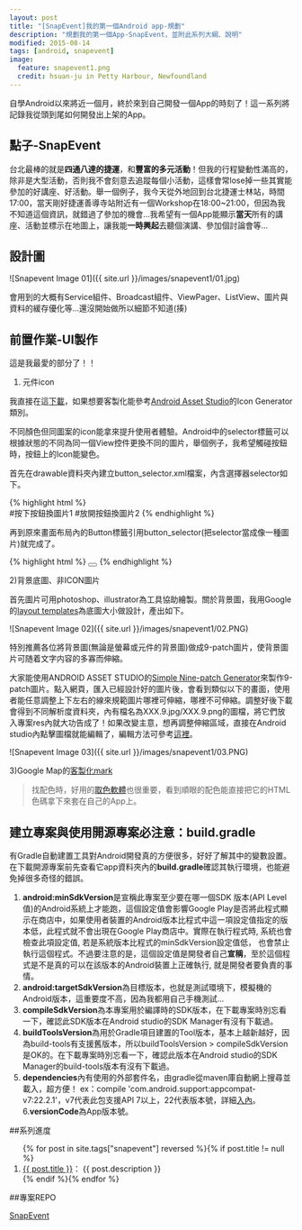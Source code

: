 ```yaml
---
layout: post
title: "[SnapEvent]我的第一個Android app-規劃"
description: "規劃我的第一個App-SnapEvent，並附此系列大綱、說明"
modified: 2015-08-14
tags: [android, snapevent]
image:
  feature: snapevent1.png
  credit: hsuan-ju in Petty Harbour, Newfoundland
---
```


自學Android以來將近一個月，終於來到自己開發一個App的時刻了！這一系列將記錄我從頭到尾如何開發出上架的App。

## 點子-SnapEvent

台北最棒的就是**四通八達的捷運**，和**豐富的多元活動**！但我的行程變動性滿高的，除非是大型活動，否則我不會刻意去追蹤每個小活動，這樣會常lose掉一些其實能參加的好講座、好活動。舉一個例子，我今天從外地回到台北捷運士林站，時間17:00，當天剛好捷運善導寺站附近有一個Workshop在18:00~21:00，但因為我不知道這個資訊，就錯過了參加的機會...我希望有一個App能顯示**當天**所有的講座、活動並標示在地圖上，讓我能**一時興起**去聽個演講、參加個討論會等...

## 設計圖

![Snapevent Image 01]({{ site.url }}/images/snapevent1/01.jpg)

會用到的大概有Service組件、Broadcast組件、ViewPager、ListView、圖片與資料的緩存優化等...還沒開始做所以細節不知道(揍)

## 前置作業-UI製作

這是我最愛的部分了！！

1) 元件icon

我直接在這<a href="https://www.google.com/design/icons/index.html#ic_assignment_turned_in">下載</a>，如果想要客製化能參考<a href="http://romannurik.github.io/AndroidAssetStudio/" >Android Asset Studio</a>的Icon Generator類別。

不同顏色但同圖案的icon能拿來提升使用者體驗。Android中的selector標籤可以根據狀態的不同為同一個View控件更換不同的圖片，舉個例子，我希望觸碰按鈕時，按鈕上的Icon能變色。

首先在drawable資料夾內建立button_selector.xml檔案，內含選擇器selector如下。

{% highlight html %}
<selector xmlns:android="http://schemas.android.com/apk/res/android">  
  <item android:state_pressed="true"  
      android:drawable="@drawable/pic1"/>        #按下按鈕換圖片1
  <item android:state_pressed="false" 
      android:drawable="@drawable/pic2" />       #放開按鈕換圖片2
</selector>
{% endhighlight %}

再到原來畫面布局內的Button標籤引用button_selector(把selector當成像一種圖片)就完成了。

{% highlight html %}
<Button android:id="@+id/button1"
        android:layout_height="50dip" android:layout_width="150dip"
        android:text="Click To Check Style" android:background="@drawable/button_selector"></Button>
{% endhighlight %}

2)背景底圖、非ICON圖片

首先圖片可用photoshop、illustrator為工具協助繪製。關於背景圖，我用Google的<a href="https://www.google.com/design/spec/resources/layout-templates.html">layout templates</a>為底圖大小做設計，產出如下。

![Snapevent Image 02]({{ site.url }}/images/snapevent1/02.PNG)

特別推薦各位將背景圖(無論是螢幕或元件的背景圖)做成9-patch圖片，使背景圖片可随着文字内容的多寡而伸縮。

大家能使用ANDROID ASSET STUDIO的<a href="https://romannurik.github.io/AndroidAssetStudio/nine-patches.html">Simple Nine-patch Generator</a>來製作9-patch圖片。點入網頁，匯入已經設計好的圖片後，會看到類似以下的畫面，使用者能任意調整上下左右的線來規範圖片哪裡可伸縮，哪裡不可伸縮。調整好後下載會得到不同解析度資料夾，內有檔名為XXX.9.jpg/XXX.9.png的圖檔，將它們放入專案res內就大功告成了！如果改變主意，想再調整伸縮區域，直接在Android studio內點擊圖檔就能編輯了，編輯方法可參考<a href="http://www.cnblogs.com/slider/archive/2011/12/07/2279302.html">這裡</a>。

![Snapevent Image 03]({{ site.url }}/images/snapevent1/03.PNG)

3)Google Map的<a href="https://mapicons.mapsmarker.com/">客製化mark</a>

>  找配色時，好用的<a href="http://www.wingsv.org/2013/09/google-chrome-htmlrgb.html">取色軟體</a>也很重要，看到順眼的配色能直接把它的HTML色碼拿下來套在自己的App上。

## 建立專案與使用開源專案必注意：build.gradle

有Gradle自動建置工具對Android開發真的方便很多，好好了解其中的變數設置。在下載開源專案前先查看它app資料夾內的**build.gradle**確認其執行環境，也能避免掉很多奇怪的錯誤。

1. **android:minSdkVersion**是宣稱此專案至少要在哪一個SDK 版本(API Level值)的Android系統上才能跑，這個設定值會影響Google Play是否將此程式顯示在商店中，如果使用者裝置的Android版本比程式中這一項設定值指定的版本低，此程式就不會出現在Google Play商店中。實際在執行程式時, 系統也會檢查此項設定值, 若是系統版本比程式的minSdkVersion設定值低， 也會禁止執行這個程式。不過要注意的是，這個設定值是開發者自己**宣稱**，至於這個程式是不是真的可以在該版本的Android裝置上正確執行, 就是開發者要負責的事情。
2. **android:targetSdkVersion**為目標版本，也就是測試環境下，模擬機的Android版本，這重要度不高，因為我都用自己手機測試...
3. **compileSdkVersion**為本專案用於編譯時的SDK版本，在下載專案時別忘看一下，確認此SDK版本在Android studio的SDK Manager有沒有下載過。
4. **buildToolsVersion**為用於Gradle項目建置的Tool版本，基本上越新越好，因為build-tools有支援舊版本，所以buildToolsVersion > compileSdkVersion是OK的。在下載專案時別忘看一下，確認此版本在Android studio的SDK Manager的build-tools版本有沒有下載過。
5. **dependencies**內有使用的外部套件名，由gradle從maven庫自動網上搜尋並載入，超方便！
ex：compile 'com.android.support:appcompat-v7:22.2.1'，v7代表此包支援API 7以上，22代表版本號，詳細<a href="http://developer.android.com/intl/zh-tw/tools/support-library/index.html">入內</a>。
6.**versionCode**為App版本號。

##系列進度

<div markdown="0">
<ol>
    {% for post in site.tags["snapevent"] reversed %}{% if post.title != null %}
      <li class="entry-title"><a href="{{ site.url }}{{ post.url }}" title="{{ post.title }}">{{ post.title }}</a>： {{ post.description }}</li>
    {% endif %}{% endfor %}
</ol>
</div>

##專案REPO
<div markdown="0"><a href="https://github.com/mis101bird/SnapEvent" class="btn">SnapEvent</a></div>
